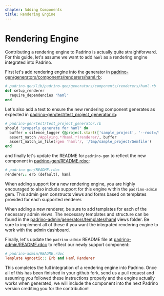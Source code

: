 ```yaml
---
chapter: Adding Components
title: Rendering Engine
---
```


# Rendering Engine


Contributing a rendering engine to Padrino is actually quite straightforward. For this guide, let's assume we want to add `haml` as a rendering engine integrated into Padrino.


First let's add rendering engine into the generator in [padrino-gen/generators/components/renderers/haml.rb](http://github.com/padrino/padrino-framework/blob/master/padrino-gen/lib/padrino-gen/generators/components/renderers/haml.rb):


```ruby
# padrino-gen/lib/padrino-gen/generators/components/renderers/haml.rb
def setup_renderer
  require_dependencies 'haml'
end
```


Let's also add a test to ensure the new rendering component generates as expected in [padrino-gen/test/test\_project\_generator.rb](http://github.com/padrino/padrino-framework/blob/master/padrino-gen/test/test_project_generator.rb#L450):


```ruby
# padrino-gen/test/test_project_generator.rb
should "properly generate for haml" do
  buffer = silence_logger {@project.start(['sample_project', '--root=/tmp', '--renderer=haml','--script=none'])}
  assert_match /Applying.*?haml.*?renderer/, buffer
  assert_match_in_file(/gem 'haml'/, '/tmp/sample_project/Gemfile')
end
```


and finally let's update the README for `padrino-gen` to reflect the new component in [padrino-gen/README.rdoc](http://github.com/padrino/padrino-framework/blob/master/padrino-gen/README.rdoc):


```ruby
# padrino-gen/README.rdoc
renderer:: erb (default), haml
```


When adding support for a new rendering engine, you are highly encouraged to also include support for this engine within the `padrino-admin` gem. This admin gem constructs views and forms based on templates provided for each supported renderer.


When adding a new renderer, be sure to add templates for each of the necessary admin views. The necessary templates and structure can be found in the [padrino-admin/generators/templates/haml](http://github.com/padrino/padrino-framework/tree/master/padrino-admin/lib/padrino-admin/generators/templates/haml/) views folder. Be sure to implement all of these if you want the integrated rendering engine to work with the admin dashboard.


Finally, let's update the `padrino-admin` README file at [padrino-admin/README.rdoc](http://github.com/padrino/padrino-framework/blob/master/padrino-admin/README.rdoc) to reflect our newly support component:


```ruby
# padrino-admin/README.rdoc
Template Agnostic:: Erb and Haml Renderer
```


This completes the full integration of a rendering engine into Padrino. Once all of this has been finished in your github fork, send us a pull request and assuming you followed these instructions properly and the engine actually works when generated, we will include the component into the next Padrino version crediting you for the contribution!

